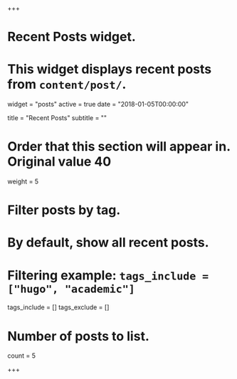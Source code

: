 +++
# Recent Posts widget.
# This widget displays recent posts from `content/post/`.
widget = "posts"
active = true
date = "2018-01-05T00:00:00"

title = "Recent Posts"
subtitle = ""

# Order that this section will appear in.   Original value 40
weight = 5

# Filter posts by tag.
#  By default, show all recent posts.
#  Filtering example: `tags_include = ["hugo", "academic"]`
tags_include = []
tags_exclude = []

# Number of posts to list.
count = 5

+++

